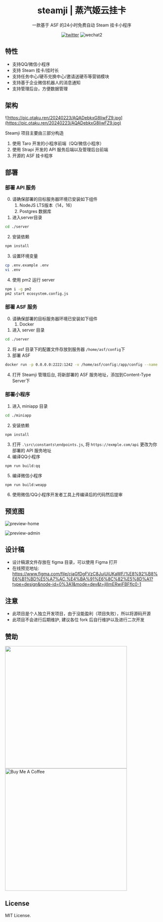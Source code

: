 <div align="center">
  <h1 align="center">steamji | 蒸汽姬云挂卡</h1>

  <p align="center">
    一款基于 ASF 的24小时免费自动 Steam 挂卡小程序
  </p>

[![twitter](https://img.shields.io/twitter/follow/beilunyang.svg?label=beilunyang
)](https://x.com/beilunyang)
![wechat2](https://img.shields.io/badge/微信公众号-悖论的技术小屋-brightgreen?style=flat-square)
</div>

## 特性
- 支持QQ/微信小程序
- 支持 Steam 挂卡/挂时长
- 支持任务中心/硬币兑换中心/邀请送硬币等营销模块
- 支持基于企业微信机器人的消息通知
- 支持管理后台，方便数据管理

## 架构
![https://pic.otaku.ren/20240223/AQADebkxG8liwFZ9.jpg](https://pic.otaku.ren/20240223/AQADebkxG8liwFZ9.jpg)


Steamji 项目主要由三部分构造
1. 使用 Taro 开发的小程序前端（QQ/微信小程序）
2. 使用 Strapi 开发的 API 服务后端以及管理后台前端
3. 开源的 ASF 挂卡程序

## 部署
### 部署 API 服务
0. 请确保部署的目标服务器环境已安装如下组件
    1. NodeJS LTS版本（14，16）
    2. Postgres 数据库
1. 进入server目录
```bash
cd ./server
```
2. 安装依赖
```bash
npm install
```
3. 设置环境变量
```bash
cp .env.example .env
vi .env
```
4. 使用 pm2 运行 server
  ```bash
  npm i -g pm2
  pm2 start ecosystem.config.js
  ```

### 部署 ASF 服务
0. 请确保部署的目标服务器环境已安装如下组件
    1. Docker
1. 进入 server 目录
```bash
cd ./server
```
2. 将 asf 目录下的配置文件存放到服务器 `/home/asf/config`下
3. 部署 ASF
```bash
docker run -p 0.0.0.0:2222:1242 -v /home/asf/config:/app/config --name asf --pull always justarchi/archisteamfarm
```
4. 打开 Steamji 管理后台, 将新部署的 ASF 服务地址，添加到Content-Type Server下

### 部署小程序
1. 进入 miniapp 目录
```bash
cd ./miniapp
```
2. 安装依赖
```
npm install
```
3. 打开 `.\src\constants\endpoints.js`, 将 `https://exmple.com/api` 更改为你部署的 API 服务地址
4. 编译QQ小程序
```
npm run build:qq
```
5. 编译微信小程序
```
npm run build:weapp
```
6. 使用微信/QQ小程序开发者工具上传编译后的代码然后提审

## 预览图
![preview-home](https://pic.otaku.ren/20240223/AQADW7oxG8liyFZ-.jpg)

![preview-admin](https://pic.otaku.ren/20240223/AQADYroxG8liyFZ-.jpg)

## 设计稿
- 设计稿源文件存放在 figma 目录，可以使用 Figma 打开
- 在线预览地址:
https://www.figma.com/file/cjaGfDgFVzC8JujUiUKaWF/%E8%92%B8%E6%B1%BD%E5%A7%AC.%E4%BA%91%E6%8C%82%E5%8D%A1?type=design&node-id=0%3A1&mode=dev&t=jlllmERwiFBFflc0-1


## 注意
- 此项目是个人独立开发项目，由于没能盈利（项目失败），所以将源码开源
- 此项目不会进行后期维护, 建议各位 fork 后自行维护以及进行二次开发

## 赞助
<img src="https://pic.otaku.ren/20240212/AQADPrgxGwoIWFZ-.jpg" style="width: 400px;"/>
<br />
<a href="https://www.buymeacoffee.com/beilunyang" target="_blank"><img src="https://cdn.buymeacoffee.com/buttons/v2/default-blue.png" alt="Buy Me A Coffee" style="width: 400px;" ></a>

## License
MIT License.

